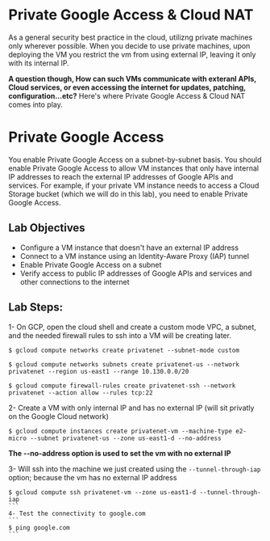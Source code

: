 # Private Google Access & Cloud NAT
As a general security best practice in the cloud, utilizng private machines only wherever possible.
When you decide to use private machines, upon deploying the VM you restrict the vm from using external IP, leaving it only with its internal IP. 

**A question though, How can such VMs communicate with exteranl APIs, Cloud services, or even accessing the internet for updates, patching, configuration...etc?**
Here's where Private Google Access & Cloud NAT comes into play.

# Private Google Access 
You enable Private Google Access on a subnet-by-subnet basis. You should enable Private Google Access to allow VM instances that only have internal IP addresses to reach the external IP addresses of Google APIs and services. For example, if your private VM instance needs to access a Cloud Storage bucket (which we will do in this lab), you need to enable Private Google Access.

## Lab Objectives
- Configure a VM instance that doesn't have an external IP address
- Connect to a VM instance using an Identity-Aware Proxy (IAP) tunnel
- Enable Private Google Access on a subnet
- Verify access to public IP addresses of Google APIs and services and other connections to the internet

## Lab Steps:
1- On GCP, open the cloud shell and create a custom mode VPC, a subnet, and the needed firewall rules to ssh into a VM will be creating later.
```
$ gcloud compute networks create privatenet --subnet-mode custom
```

```
$ gcloud compute networks subnets create privatenet-us --network privatenet --region us-east1 --range 10.130.0.0/20
```

```
$ gcloud compute firewall-rules create privatenet-ssh --network privatenet --action allow --rules tcp:22
```

2- Create a VM with only internal IP and has no external IP (will sit privatly on the Google Cloud network)
```
$ gcloud compute instances create privatenet-vm --machine-type e2-micro --subnet privatenet-us --zone us-east1-d --no-address
```

**The --no-address option is used to set the vm with no external IP**

3- Will ssh into the machine we just created using the ```--tunnel-through-iap``` option; because the vm has no external IP address
````
$ gcloud compute ssh privatenet-vm --zone us-east1-d --tunnel-through-iap
```
4- Test the connectivity to google.com
```
$ ping google.com
```
